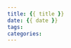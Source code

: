 ```yaml
---
title: {{ title }}
date: {{ date }}
tags:
categories:
---
```

<script type="text/javascript" src="/js/bai.js"></script>